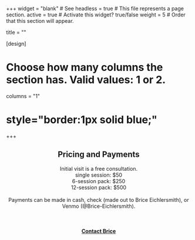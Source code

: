 +++
widget = "blank"  # See 
headless = true  # This file represents a page section.
active = true  # Activate this widget? true/false
weight = 5  # Order that this section will appear.

title = ""

[design]
  # Choose how many columns the section has. Valid values: 1 or 2.
  columns = "1"
  
# style="border:1px solid blue;"
+++

<div align="center">
<h2> Pricing and Payments </h2>
Initial visit is a free consultation.  <br>
single session: $50  <br>
6-session pack: $250  <br>
12-session pack: $500  <br><br> 
Payments can be made in cash, check (made out to Brice Eichlersmith), or Venmo (&#64;Brice-Eichlersmith).  
</div> 
<br>
<br>
<br> 
<center>
  <a href="/contact/"  class="hero-cta-alt myebtn"   style="min-width:50%;"> 
 <b> Contact Brice </b> 
  </a>
</center>

<!--

<table 
style="
font-size:1rem;
margin: 10px;
">
<tr>
  <td> Single session </td>
  <td> $50 </td> 
</tr> 
<tr>
  <td> 6-session pack </td>
  <td> $250 </td> 
</tr>
<tr>
  <td> 12-session pack </td>
  <td> $500 </td> 
</tr>
</table> 
--> 
